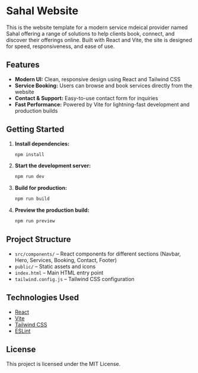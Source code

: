 
# Sahal Website

This is the website template for a modern service mdeical provider named Sahal offering a range of solutions to help clients book, connect, and discover their offerings online. Built with React and Vite, the site is designed for speed, responsiveness, and ease of use.

## Features

- **Modern UI:** Clean, responsive design using React and Tailwind CSS
- **Service Booking:** Users can browse and book services directly from the website
- **Contact & Support:** Easy-to-use contact form for inquiries
- **Fast Performance:** Powered by Vite for lightning-fast development and production builds

## Getting Started

1. **Install dependencies:**
   ```bash
   npm install
   ```
2. **Start the development server:**
   ```bash
   npm run dev
   ```
3. **Build for production:**
   ```bash
   npm run build
   ```
4. **Preview the production build:**
   ```bash
   npm run preview
   ```

## Project Structure

- `src/components/` – React components for different sections (Navbar, Hero, Services, Booking, Contact, Footer)
- `public/` – Static assets and icons
- `index.html` – Main HTML entry point
- `tailwind.config.js` – Tailwind CSS configuration

## Technologies Used

- [React](https://react.dev/)
- [Vite](https://vitejs.dev/)
- [Tailwind CSS](https://tailwindcss.com/)
- [ESLint](https://eslint.org/)

## License

This project is licensed under the MIT License.
